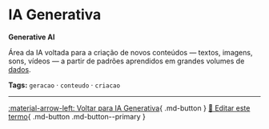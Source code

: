 # IA Generativa

**Generative AI**

Área da IA voltada para a criação de novos conteúdos — textos, imagens, sons, vídeos — a partir de padrões aprendidos em grandes volumes de [dados](../conceitos-fundamentais/dados.md).


**Tags:** `geracao` · `conteudo` · `criacao`

---

[:material-arrow-left: Voltar para IA Generativa](index.md){ .md-button }
[📝 Editar este termo](https://github.com/seu-usuario/glossario-ia/edit/main/glossario.yaml){ .md-button .md-button--primary }
